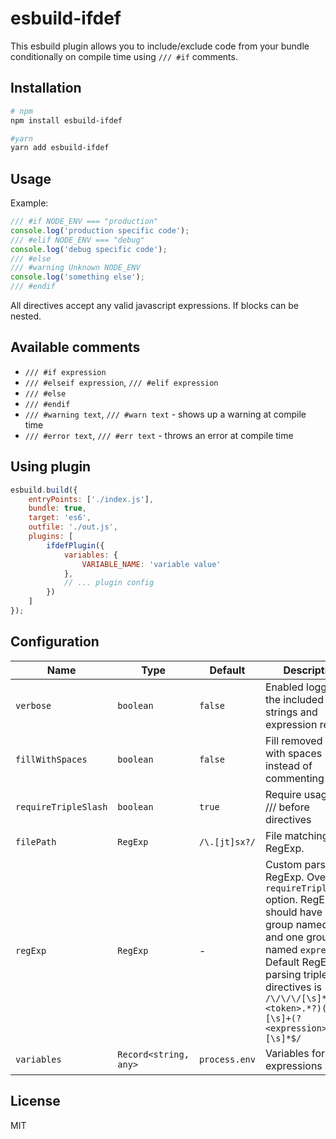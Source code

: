 # esbuild-ifdef

This esbuild plugin allows you to include/exclude code from your bundle conditionally on compile time using `/// #if` comments.

## Installation

```bash
# npm
npm install esbuild-ifdef

#yarn
yarn add esbuild-ifdef
```

## Usage

Example:
```js
/// #if NODE_ENV === "production"
console.log('production specific code');
/// #elif NODE_ENV === "debug"
console.log('debug specific code');
/// #else
/// #warning Unknown NODE_ENV
console.log('something else');
/// #endif
```

All directives accept any valid javascript expressions.
If blocks can be nested.

## Available comments

- `/// #if expression`
- `/// #elseif expression`, `/// #elif expression`
- `/// #else`
- `/// #endif`
- `/// #warning text`, `/// #warn text` - shows up a warning at compile time
- `/// #error text`, `/// #err text` - throws an error at compile time

## Using plugin

```js
esbuild.build({
    entryPoints: ['./index.js'],
    bundle: true,
    target: 'es6',
    outfile: './out.js',
    plugins: [
        ifdefPlugin({
            variables: {
                VARIABLE_NAME: 'variable value'
            },
            // ... plugin config
        })
    ]
});
```

## Configuration

| Name                 | Type                  | Default       | Description
| -------------------- | --------------------- | ------------- | -----------
| `verbose`            | `boolean`             | `false`       | Enabled logging of the included strings and expression results
| `fillWithSpaces`     | `boolean`             | `false`       | Fill removed lines with spaces instead of commenting out
| `requireTripleSlash` | `boolean`             | `true`        | Require usage of /// before directives
| `filePath`           | `RegExp`              | `/\.[jt]sx?/` | File matching RegExp. 
| `regExp`             | `RegExp`              | -             | Custom parsing RegExp. Overrides `requireTripleSlash` option. RegExp should have one group named `token` and one group named `expression`. Default RegExp for parsing triple slash directives is `/\/\/\/[\s]*#(?<token>.*?)(?:[\s]+(?<expression>.*?))?[\s]*$/` 
| `variables`          | `Record<string, any>` | `process.env` | Variables for the expressions

## License

MIT